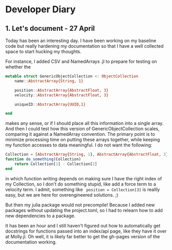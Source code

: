 # Developer Diary

## 1. Let's document - 27 April
Today has been an interesting day. I have been working on my baseline code but really hardening my documentation so that I have a well collected space to start hucking my thoughts. 

For instance, I added CSV and NamedArrays .jl to prepare for testing on whether the 
```julia
mutable struct GenericObjectCollection <: ObjectCollection 
    name::AbstractArray{String, 1}

    position::AbstractArray{AbstractFloat, 3}
    velocity::AbstractArray{AbstractFloat, 3}

    uniqueID::AbstractArray{UUID,1}

end
```
makes any sense, or if I should place all this information into a single array. And then I could test how this version of GenericObjectCollection scales, comparing it against a NamedArray convention. The primary point is to minimize processing time on putting these arrays together, while keeping my function accesses to data meaningful. I do not want the following:

```julia
Collection = [AbstractArray{String, 1}, AbstractArray{AbstractFloat, 3}, AbstractArray{AbstractFloat, 3}]
function do_something(Collection)
    return Collection[1] - Collection[2]
end
```
in which function writing depends on making sure I have the right index of my Collection, so I don't do something stupid, like add a force term to a velocity term. I admit, something like ``` position = Collection[3]``` is reallly easy, but we are here for overengineered solutions. ;)


But then my julia package would not precompile! Because I added new packages without updating the project.toml, so I had to relearn how to add new dependencies to a package.



It has been an hour and I still haven't figured out how to automatically get docstrings for functions passed into an index/api page, like they have it over at Molly.jl. Oh well, it is likely far better to get the gh-pages version of the documentation working.